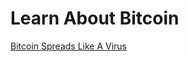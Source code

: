 # Learn About Bitcoin

[Bitcoin Spreads Like A Virus](https://poseidon01.ssrn.com/delivery.php?ID=818078115066107108001064124120118122127040038027075004027084014009124026118092114109050006019042105058018091101090072114009023117037004023036114118078125110085095065025053041112094122003083122086093013010086009076112027123012028104003003079118092024027&EXT=pdf)
